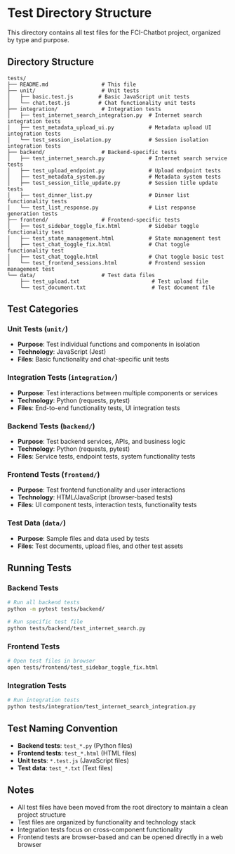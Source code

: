 # Test Directory Structure

This directory contains all test files for the FCI-Chatbot project, organized by type and purpose.

## Directory Structure

```
tests/
├── README.md                 # This file
├── unit/                     # Unit tests
│   ├── basic.test.js        # Basic JavaScript unit tests
│   └── chat.test.js         # Chat functionality unit tests
├── integration/              # Integration tests
│   ├── test_internet_search_integration.py  # Internet search integration tests
│   ├── test_metadata_upload_ui.py           # Metadata upload UI integration tests
│   └── test_session_isolation.py            # Session isolation integration tests
├── backend/                  # Backend-specific tests
│   ├── test_internet_search.py              # Internet search service tests
│   ├── test_upload_endpoint.py              # Upload endpoint tests
│   ├── test_metadata_system.py              # Metadata system tests
│   ├── test_session_title_update.py         # Session title update tests
│   ├── test_dinner_list.py                  # Dinner list functionality tests
│   └── test_list_response.py                # List response generation tests
├── frontend/                 # Frontend-specific tests
│   ├── test_sidebar_toggle_fix.html         # Sidebar toggle functionality test
│   ├── test_state_management.html           # State management test
│   ├── test_chat_toggle_fix.html            # Chat toggle functionality test
│   ├── test_chat_toggle.html                # Chat toggle basic test
│   └── test_frontend_sessions.html          # Frontend session management test
└── data/                     # Test data files
    ├── test_upload.txt                       # Test upload file
    └── test_document.txt                     # Test document file
```

## Test Categories

### Unit Tests (`unit/`)
- **Purpose**: Test individual functions and components in isolation
- **Technology**: JavaScript (Jest)
- **Files**: Basic functionality and chat-specific unit tests

### Integration Tests (`integration/`)
- **Purpose**: Test interactions between multiple components or services
- **Technology**: Python (requests, pytest)
- **Files**: End-to-end functionality tests, UI integration tests

### Backend Tests (`backend/`)
- **Purpose**: Test backend services, APIs, and business logic
- **Technology**: Python (requests, pytest)
- **Files**: Service tests, endpoint tests, system functionality tests

### Frontend Tests (`frontend/`)
- **Purpose**: Test frontend functionality and user interactions
- **Technology**: HTML/JavaScript (browser-based tests)
- **Files**: UI component tests, interaction tests, functionality tests

### Test Data (`data/`)
- **Purpose**: Sample files and data used by tests
- **Files**: Test documents, upload files, and other test assets

## Running Tests

### Backend Tests
```bash
# Run all backend tests
python -m pytest tests/backend/

# Run specific test file
python tests/backend/test_internet_search.py
```

### Frontend Tests
```bash
# Open test files in browser
open tests/frontend/test_sidebar_toggle_fix.html
```

### Integration Tests
```bash
# Run integration tests
python tests/integration/test_internet_search_integration.py
```

## Test Naming Convention

- **Backend tests**: `test_*.py` (Python files)
- **Frontend tests**: `test_*.html` (HTML files)
- **Unit tests**: `*.test.js` (JavaScript files)
- **Test data**: `test_*.txt` (Text files)

## Notes

- All test files have been moved from the root directory to maintain a clean project structure
- Test files are organized by functionality and technology stack
- Integration tests focus on cross-component functionality
- Frontend tests are browser-based and can be opened directly in a web browser 